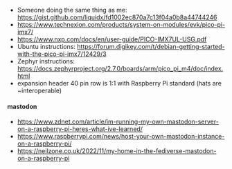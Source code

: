 * Someone doing the same thing as me: https://gist.github.com/liquidx/fd1002ec870a7c13f04a0b8a44744246
* https://www.technexion.com/products/system-on-modules/evk/pico-pi-imx7/
* https://www.nxp.com/docs/en/user-guide/PICO-IMX7UL-USG.pdf
* Ubuntu instructions: https://forum.digikey.com/t/debian-getting-started-with-the-pico-pi-imx7/12429/3
* Zephyr instructions: https://docs.zephyrproject.org/2.7.0/boards/arm/pico_pi_m4/doc/index.html
* expansion header 40 pin row is 1:1 with Raspberry Pi standard (hats are ~interoperable)

#### mastodon

* https://www.zdnet.com/article/im-running-my-own-mastodon-server-on-a-raspberry-pi-heres-what-ive-learned/
* https://www.raspberrypi.com/news/host-your-own-mastodon-instance-on-a-raspberry-pi/
* https://neilzone.co.uk/2022/11/my-home-in-the-fediverse-mastodon-on-a-raspberry-pi
